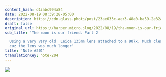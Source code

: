 ```yaml
---
content_hash: d15abc994a84
date: 2022-08-19 08:39:28-05:00
description: https://cdn.glass.photo/post/23ae633c-aec3-48a0-ba59-2e324d130698/photo?auto=format&fit=max&fm=jpg&h=3072&q=90&w=3072&s=da56a3499d3bd6d6f7b67072003e080ehttps...
draft: false
original_url: https://harper.micro.blog/2022/08/19/the-moon-is-our-friend.html
sub_title: 'The moon is our friend. Part 2

  Using a very very old  Leica 135mm lens attached to a 907x. Much clearer. Probably
  cuz the lens was much longer'
title: 'Note #204'
translationKey: note-204
---
```


[![](https://cdn.glass.photo/post/23ae633c-aec3-48a0-ba59-2e324d130698/photo?auto=format&fit=max&fm=jpg&h=3072&q=90&w=3072&s=da56a3499d3bd6d6f7b67072003e080e)](https://glass.photo/harper/5Iyw2X3mo7U4PAA734zxnK)